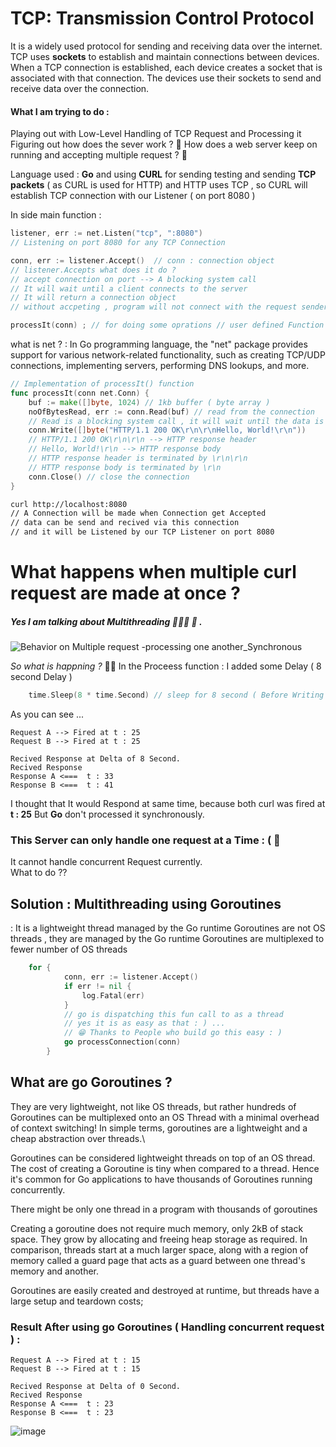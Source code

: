 # TCP: Transmission Control Protocol

It is a widely used protocol for sending and receiving data over the internet.
TCP uses **sockets** to establish and maintain connections between devices.
When a TCP connection is established, each device creates a socket that is associated with that connection. The devices use their sockets to send and receive data over the connection.

#### What I am trying to do :

Playing out with Low-Level Handling of TCP Request and Processing it
Figuring out how does the sever work ? 🤔
How does a web server keep on running and accepting multiple request ? 🤔

Language used : **Go**
and using **CURL** for sending testing and sending **TCP packets** ( as CURL is used for HTTP) and HTTP uses TCP , so CURL will establish TCP connection with our Listener ( on port 8080 )

In side main function :

```GO
listener, err := net.Listen("tcp", ":8080")
// Listening on port 8080 for any TCP Connection

conn, err := listener.Accept()  // conn : connection object
// listener.Accepts what does it do ?
// accept connection on port --> A blocking system call
// It will wait until a client connects to the server
// It will return a connection object
// without accpeting , program will not connect with the request sender and exit.

processIt(conn) ; // for doing some oprations // user defined Function
```

what is net ? : In Go programming language, the "net" package provides support for various network-related functionality, such as creating TCP/UDP connections, implementing servers, performing DNS lookups, and more.

```Go
// Implementation of processIt() function
func processIt(conn net.Conn) {
	buf := make([]byte, 1024) // 1kb buffer ( byte array )
	noOfBytesRead, err := conn.Read(buf) // read from the connection
	// Read is a blocking system call , it will wait until the data is available
	conn.Write([]byte("HTTP/1.1 200 OK\r\n\r\nHello, World!\r\n"))
	// HTTP/1.1 200 OK\r\n\r\n --> HTTP response header
    // Hello, World!\r\n --> HTTP response body
    // HTTP response header is terminated by \r\n\r\n
    // HTTP response body is terminated by \r\n
    conn.Close() // close the connection
}
```

```Bash
curl http://localhost:8080
// A Connection will be made when Connection get Accepted
// data can be send and recived via this connection
// and it will be Listened by our TCP Listener on port 8080
```

# What happens when multiple curl request are made at once ?

##### Yes I am talking about Multithreading 🧵🤹‍♂️ 🙂 .

![Behavior on Multiple request -processing one another_Synchronous](https://user-images.githubusercontent.com/66475186/233722548-bd52a92c-7fc2-45cf-aea8-5824d4ca7f3d.png)

_So what is happning ?_ 🤔💭
In the Proceess function : I added some Delay ( 8 second Delay )

```Go
	time.Sleep(8 * time.Second) // sleep for 8 second ( Before Writing to Buffer)
```

As you can see ...

```
Request A --> Fired at t : 25
Request B --> Fired at t : 25

Recived Response at Delta of 8 Second.
Recived Response
Response A <===  t : 33
Response B <===  t : 41
```

I thought that It would Respond at same time, because both curl was fired at **t : 25**
But **Go** don't processed it synchronously.

### This Server can only handle one request at a Time : ( 🥲

It cannot handle concurrent Request currently. \
What to do ??

## Solution : Multithreading using Goroutines

 : It is a lightweight thread managed by the Go runtime
Goroutines are not OS threads , they are managed by the Go runtime
Goroutines are multiplexed to fewer number of OS threads


```Go
	for {
	        conn, err := listener.Accept()
	        if err != nil {
	            log.Fatal(err)
	        }
	        // go is dispatching this fun call to as a thread
	        // yes it is as easy as that : ) ...
	        // 😁 Thanks to People who build go this easy : )
	        go processConnection(conn)
	    }
```

## What are go Goroutines ?

They are very lightweight, not like OS threads, but rather hundreds of Goroutines can be multiplexed onto an OS Thread with a minimal overhead of context switching! In simple terms, goroutines are a lightweight and a cheap abstraction over threads.\

Goroutines can be considered lightweight threads on top of an OS thread. The cost of creating a Goroutine is tiny when compared to a thread. Hence it's common for Go applications to have thousands of Goroutines running concurrently.

There might be only one thread in a program with thousands of goroutines


Creating a goroutine does not require much memory, only 2kB of stack space. They grow by allocating and freeing heap storage as required. In comparison, threads start at a much larger space, along with a region of memory called a guard page that acts as a guard between one thread's memory and another.

Goroutines are easily created and destroyed at runtime, but threads have a large setup and teardown costs;


### Result After using go Goroutines ( Handling concurrent request ) : 
```
Request A --> Fired at t : 15
Request B --> Fired at t : 15

Recived Response at Delta of 0 Second.
Recived Response
Response A <===  t : 23
Response B <===  t : 23
```

![image](https://user-images.githubusercontent.com/66475186/233763121-041e86a1-33d4-4bbf-a017-e7d827e1ebfb.png)



